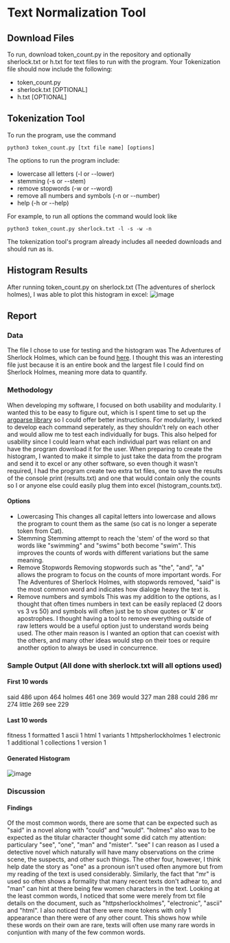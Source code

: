 # Text Normalization Tool

## Download Files
To run, download token_count.py in the repository and optionally sherlock.txt or h.txt for text files to run with the program. Your Tokenization file should now include the following:
- token_count.py
- sherlock.txt [OPTIONAL]
- h.txt [OPTIONAL]

## Tokenization Tool

To run the program, use the command 
```
python3 token_count.py [txt file name] [options]
```

The options to run the program include:
- lowercase all letters (-l or --lower)
- stemming (-s or --stem)
- remove stopwords (-w or --word)
- remove all numbers and symbols (-n or --number)
- help (-h or --help)

For example, to run all options the command would look like
```
python3 token_count.py sherlock.txt -l -s -w -n
```

The tokenization tool's program already includes all needed downloads and should run as is.

## Histogram Results
After running token_count.py on sherlock.txt (The adventures of sherlock holmes), I was able to plot this histogram in excel:
![image](https://github.com/smhavens/NLPHW01/assets/55886989/7e37c408-0749-4668-9809-49833ccd1421)

## Report
### Data
The file I chose to use for testing and the histogram was The Adventures of Sherlock Holmes, which can be found [here](https://sherlock-holm.es/ascii/). I thought this was an interesting file just because it is an entire book and the largest file I could find on Sherlock Holmes, meaning more data to quantify.

### Methodology
When developing my software, I focused on both usability and modularity. I wanted this to be easy to figure out, which is I spent time to set up the [argparse library](https://docs.python.org/3/library/argparse.html) so I could offer better instructions. For modularity, I worked to develop each command seperately, as they shouldn't rely on each other and would allow me to test each individually for bugs. This also helped for usability since I could learn what each individual part was reliant on and have the program download it for the user. When preparing to create the histogram, I wanted to make it simple to just take the data from the program and send it to excel or any other software, so even though it wasn't required, I had the program create two extra txt files, one to save the results of the console print (results.txt) and one that would contain only the counts so I or anyone else could easily plug them into excel (histogram_counts.txt).

#### Options
- Lowercasing
  This changes all capital letters into lowercase and allows the program to count them as the same (so cat is no longer a seperate token from Cat).
- Stemming
  Stemming attempt to reach the 'stem' of the word so that words like "swimming" and "swims" both become "swim". This improves the counts of words with different variations but the same meaning.
- Remove Stopwords
  Removing stopwords such as "the", "and", "a" allows the program to focus on the counts of more important words. For The Adventures of Sherlock Holmes, with stopwords removed, "said" is the most common word and indicates how dialoge heavy the text is.
- Remove numbers and symbols
  This was my addition to the options, as I thought that often times numbers in text can be easily replaced (2 doors vs 3 vs 50) and symbols will often just be to show quotes or '&' or apostrophes. I thought having a tool to remove everything outside of raw letters would be a useful option just to understand words being used. The other main reason is I wanted an option that can coexist with the others, and many other ideas would step on their toes or require another option to always be used in concurrence.

### Sample Output (All done with sherlock.txt will all options used)
#### First 10 words
said 486
upon 464
holmes 461
one 369
would 327
man 288
could 286
mr 274
little 269
see 229

#### Last 10 words
fitness 1
formatted 1
ascii 1
html 1
variants 1
httpsherlockholmes 1
electronic 1
additional 1
collections 1
version 1

#### Generated Histogram
![image](https://github.com/smhavens/NLPHW01/assets/55886989/7e37c408-0749-4668-9809-49833ccd1421)

### Discussion
#### Findings
Of the most common words, there are some that can be expected such as "said" in a novel along with "could" and "would". "holmes" also was to be expected as the titular character thought some did catch my attention: particulary "see", "one", "man" and "mister". "see" I can reason as I used a detective novel which naturally will have many observations on the crime scene, the suspects, and other such things. The other four, however, I think help date the story as "one" as a pronoun isn't used often anymore but from my reading of the text is used considerably. Similarly, the fact that "mr" is used so often shows a formality that many recent texts don't adhear to, and "man" can hint at there being few women characters in the text.
Looking at the least common words, I noticed that some were merely from txt file details on the document, such as "httpsherlockholmes", "electronic", "ascii" and "html". I also noticed that there were more tokens with only 1 appearance than there were of any other count. This shows how while these words on their own are rare, texts will often use many rare words in conjuntion with many of the few common words.
